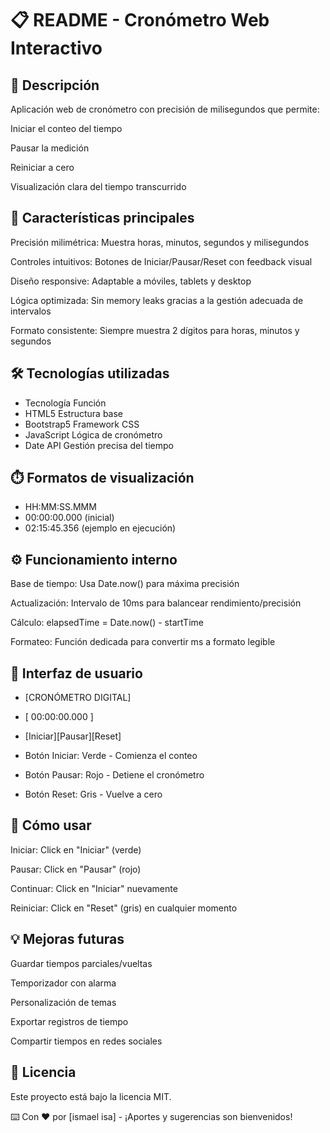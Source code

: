 # 📋 README - Cronómetro Web Interactivo
## 🎯 Descripción
Aplicación web de cronómetro con precisión de milisegundos que permite:

Iniciar el conteo del tiempo

Pausar la medición

Reiniciar a cero

Visualización clara del tiempo transcurrido

## 🚀 Características principales
Precisión milimétrica: Muestra horas, minutos, segundos y milisegundos

Controles intuitivos: Botones de Iniciar/Pausar/Reset con feedback visual

Diseño responsive: Adaptable a móviles, tablets y desktop

Lógica optimizada: Sin memory leaks gracias a la gestión adecuada de intervalos

Formato consistente: Siempre muestra 2 dígitos para horas, minutos y segundos

## 🛠 Tecnologías utilizadas
- Tecnología	Función
- HTML5	Estructura base
- Bootstrap5	Framework CSS
- JavaScript	Lógica de cronómetro
- Date API	Gestión precisa del tiempo
  
## ⏱️ Formatos de visualización
- HH:MM:SS.MMM
- 00:00:00.000 (inicial)
- 02:15:45.356 (ejemplo en ejecución)
## ⚙️ Funcionamiento interno
Base de tiempo: Usa Date.now() para máxima precisión

Actualización: Intervalo de 10ms para balancear rendimiento/precisión

Cálculo: elapsedTime = Date.now() - startTime

Formateo: Función dedicada para convertir ms a formato legible

## 🎨 Interfaz de usuario
- [CRONÓMETRO DIGITAL]
- [ 00:00:00.000 ]
- [Iniciar][Pausar][Reset]
- Botón Iniciar: Verde - Comienza el conteo

- Botón Pausar: Rojo - Detiene el cronómetro

- Botón Reset: Gris - Vuelve a cero

## 📌 Cómo usar
Iniciar: Click en "Iniciar" (verde)

Pausar: Click en "Pausar" (rojo)

Continuar: Click en "Iniciar" nuevamente

Reiniciar: Click en "Reset" (gris) en cualquier momento

## 💡 Mejoras futuras
Guardar tiempos parciales/vueltas

Temporizador con alarma

Personalización de temas

Exportar registros de tiempo

Compartir tiempos en redes sociales

## 📄 Licencia
Este proyecto está bajo la licencia MIT.

⌨️ Con ❤️ por [ismael isa] - ¡Aportes y sugerencias son bienvenidos!
